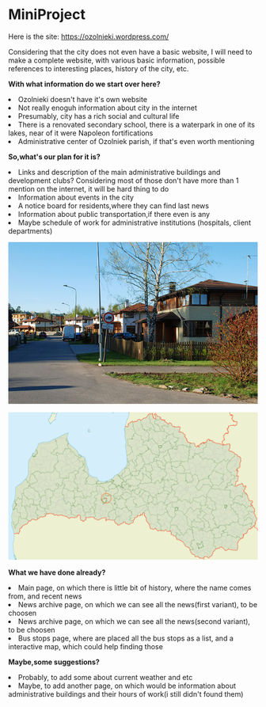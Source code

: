 # MiniProject
Here is the site: https://ozolnieki.wordpress.com/

Considering that the city does not even have a basic website, I will need to make a complete website, with various basic information, possible references to interesting places, history of the city, etc.

<strong> With what information do we start over here?</strong>
<li>Ozolnieki doesn't have it's own website</li>
<li>Not really enoguh information about city in the internet</li>
<li>Presumably, city has a rich social and cultural life</li>
<li>There is a renovated secondary school, there is a waterpark in one of its lakes, near of it were Napoleon fortifications</li>
<li>Administrative center of Ozolniek parish, if that's even worth mentioning</li>

<strong> So,what's our plan for it is?</strong>
<li>Links and description of the main administrative buildings and development clubs? Considering most of those don't have more than 1 mention on the internet, it will be hard thing to do</li>
<li>Information about events in the city</li>
<li>A notice board for residents,where they can find last news</li>
<li>Information about public transportation,if there even is any</li>
<li>Maybe schedule of work for administrative institutions (hospitals, client departments)</li>

![Ozolnieki_street](https://github.com/Landigos/MiniProject/blob/main/640px-Mika_iela_Ozolniekos.jpg?raw=true)

![Ozolnieki](https://github.com/Landigos/MiniProject/blob/main/Ozolnieku_pagasts_LocMap.png?raw=true)

<strong> What we have done already?</strong>
<li>Main page, on which there is little bit of history, where the name comes from, and recent news</li>
<li>News archive page, on which we can see all the news(first variant), to be choosen</li>
<li>News archive page, on which we can see all the news(second variant), to be choosen</li>
<li>Bus stops page, where are placed all the bus stops as a list, and a interactive map, which could help finding those</li>

<strong> Maybe,some suggestions?</strong>
<li>Probably, to add some about current weather and etc</li>
<li>Maybe, to add another page, on which would be information about administrative buildings and their hours of work(i still didn't found them)</li>


